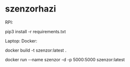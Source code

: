 # szenzorhazi

RPI:

pip3 install -r requirements.txt

Laptop:
Docker:

  docker build -t szenzor:latest .
  
  docker run --name szenzor -d -p 5000:5000 szenzor:latest

